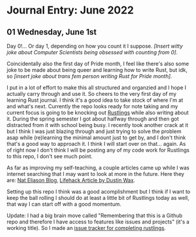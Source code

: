 # Journal Entry: June 2022

## 01 Wednesday, June 1st
Day 0!... Or day 1, depending on how you count it I suppose. *[Insert witty joke about Computer Scientists being obsessed with counting from 0]*.

Coincidentally also the first day of Pride month, I feel like there's also some joke to be made about being queer and learning how to write Rust, but idk, so 
*[insert joke about trans fem person writing Rust for Pride month]*.

I put in a lot of effort to make this all structured and organzied and I hope I actually carry through and use it.
So cheers to the very first day of my learning Rust journal. I think it's a good idea to take stock of where I'm at and what's next.
Currently the repo looks ready for note taking and my current focus is going to be knocking out [Rustlings](https://github.com/rust-lang/rustlings) while also writing about it.
During the spring semester I got about halfway through and then got distracted from it with school being busy.
I recently took another crack at it but I think I was just blazing through and just trying to solve the problem asap while (re)learning the minimal amount just to get by, and I don't think that's a good way to approach it.
I think I will start over on that... again. As of right now I don't think I will be posting any of my code work for Rustlings to this repo, I don't see much point.

As far as improving my self-teaching, a couple articles came up while I was internet searching that I may want to look at more in the future. Here they are: [Nat Eliason Blog](https://www.nateliason.com/blog/self-education), [Lifehack Article by Dustin Wax](https://www.lifehack.org/articles/featured/becoming-self-taught.html).

Setting up this repo I think was a good acomplishment but I think if I want to keep the ball rolling I should do at least a little bit of Rustlings today as well, that way I can start off with a good momentum.

Update: I had a big brain move called "Remembering that this is a Github repo and therefore I have access to features like issues and projects" (it's a working title). So I made an [issue tracker for completing rustlings](https://github.com/KC-plus-plus/Self-Taught-Rust-Journey/issues/1).

